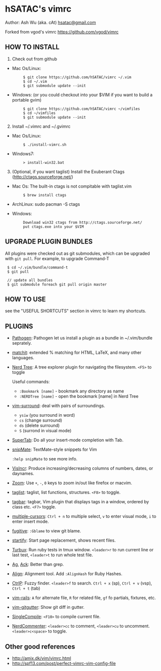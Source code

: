 hSATAC's vimrc
============
Author: Ash Wu (aka. cAt) <hsatac@gmail.com>

Forked from vgod's vimrc  https://github.com/vgod/vimrc

HOW TO INSTALL
--------------

1. Check out from github

 * Mac Os/Linux:

            $ git clone https://github.com/hSATAC/vimrc ~/.vim
            $ cd ~/.vim
            $ git submodule update --init

 * Windows: (or you could checkout into your $VIM if you want to build a portable gvim)

            $ git clone https://github.com/hSATAC/vimrc ~/vimfiles
            $ cd ~/vimfiles
            $ git submodule update --init            

2. Install ~/.vimrc and ~/.gvimrc

 * Mac Os/Linux:

            $ ./install-vimrc.sh

 * Windows7:

            > install-win32.bat

3. (Optional, if you want taglist) Install the Exuberant Ctags (http://ctags.sourceforge.net/)

 * Mac Os: The built-in ctags is not compitable with taglist.vim

            $ brew install ctags

 * ArchLinux:
            sudo pacman -S ctags

 * Windows:

            Download win32 ctags from http://ctags.sourceforge.net/
            put ctags.exe into your $VIM

UPGRADE PLUGIN BUNDLES
----------------------

All plugins were checked out as git submodules, 
which can be upgraded with `git pull`. For example, to upgrade Command-T 

     $ cd ~/.vim/bundle/command-t
     $ git pull
     
     // update all bundles
     $ git submodule foreach git pull origin master

HOW TO USE
----------

see the "USEFUL SHORTCUTS" section in vimrc to learn my shortcuts.

PLUGINS
-------

* [Pathogen](http://www.vim.org/scripts/script.php?script_id=2332): Pathogen let us install a plugin as a bundle in ~/.vim/bundle seprately.

* [matchit](http://www.vim.org/scripts/script.php?script_id=39): extended % matching for HTML, LaTeX, and many other languages. 

* [Nerd Tree](http://www.vim.org/scripts/script.php?script_id=1658): A tree explorer plugin for navigating the filesystem. `<F5>` to toggle

  Useful commands:
  * `:Bookmark [name]` - bookmark any directory as name
  * `:NERDTree [name]` - open the bookmark [name] in Nerd Tree

* [vim-surround](https://github.com/tpope/vim-surround/blob/master/doc/surround.txt): deal with pairs of surroundings.
  
  * `ysiw` (you surround in word)
  * `cs` (change surround)
  * `ds` (delete surround)
  * `S` (surrond in visual mode)

* [SuperTab](http://www.vim.org/scripts/script.php?script_id=1643): Do all your insert-mode completion with Tab.

* [snipMate](http://www.vim.org/scripts/script.php?script_id=2540): TextMate-style snippets for Vim

  `:help snipMate` to see more info.

* [VisIncr](http://www.vim.org/scripts/script.php?script_id=670): Produce increasing/decreasing columns of numbers, dates, or daynames.
  
* [Zoom](https://github.com/vim-scripts/zoom.vim): Use `+`, `-`, `0` keys to zoom in/out like firefox or macvim.

* [taglist](https://github.com/vim-scripts/taglist.vim): taglist, list functions, structures. `<F8>` to toggle.

* [tagbar](http://majutsushi.github.com/tagbar/): tagbar, Vim plugin that displays tags in a window, ordered by class etc. `<F7>` toggle.

* [multiple-cursors](https://github.com/terryma/vim-multiple-cursors): `Ctrl + n` to multiple select, `v` to enter visual mode, `i` to enter insert mode.

* [fugitive](https://github.com/tpope/vim-fugitive): `:Gblame` to view git blame.

* [startify](https://github.com/mhinz/vim-startify): Start page replacement, shows recent files.

* [Turbux](https://github.com/jgdavey/vim-turbux): Run ruby tests in tmux window. `<leader>r` to run current line or last test, `<leader>t` to run whole test file.

* [Ag](https://github.com/epmatsw/ag.vim), [Ack](https://github.com/mileszs/ack.vi): Better than grep.

* [Align](https://github.com/vim-scripts/Align): Alignment tool. Add `:AlignHash` for Ruby Hashes.

* [CtrlP](https://github.com/kien/ctrlp.vim): Fuzzy finder. `<leader>f` to search. `Ctrl + x` (sp), `Ctrl + v` (vsp), `Ctrl + t` (tab)

* [vim-rails](https://github.com/tpope/vim-rails): `A` for alternate file, `R` for related file, `gf` fo partials, fixtures, etc.

* [vim-gitgutter](https://github.com/airblade/vim-gitgutter): Show git diff in gutter.

* [SingleCompile](https://github.com/xuhdev/SingleCompile): `<F10>` to compile current file.

* [NerdCommenter](https://github.com/scrooloose/nerdcommenter): `<leader>cc` to comment, `<leader>cu` to uncomment. `<leader>c<space>` to toggle.

Other good references
---------------------

* http://amix.dk/vim/vimrc.html
* http://spf13.com/post/perfect-vimrc-vim-config-file

